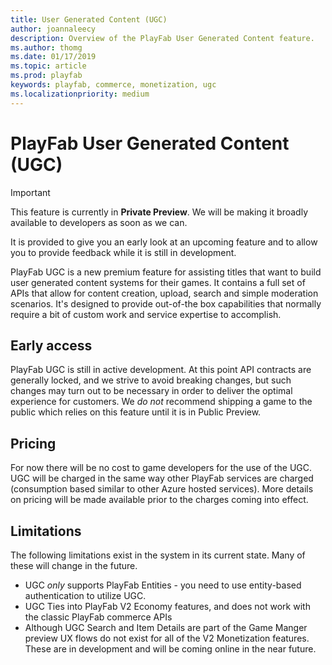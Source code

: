 ```yaml
---
title: User Generated Content (UGC)
author: joannaleecy
description: Overview of the PlayFab User Generated Content feature.
ms.author: thomg
ms.date: 01/17/2019
ms.topic: article
ms.prod: playfab
keywords: playfab, commerce, monetization, ugc
ms.localizationpriority: medium
---
```


# PlayFab User Generated Content (UGC)

> [!IMPORTANT]
> This feature is currently in **Private Preview**. We will be making it broadly available to developers as soon as we can.
>
> It is provided to give you an early look at an upcoming feature and to allow you to provide feedback while it is still in development.  

PlayFab UGC is a new premium feature for assisting titles that want to build user generated content systems for their games. It contains a full set of APIs that allow for content creation, upload, search and simple moderation scenarios. It's designed to provide out-of-the box capabilities that normally require a bit of custom work and service expertise to accomplish.

## Early access

PlayFab UGC is still in active development. At this point API contracts are generally locked, and we strive to avoid breaking changes, but such changes may turn out to be necessary in order to deliver the optimal experience for customers. We *do not* recommend shipping a game to the public which relies on this feature until it is in Public Preview.

## Pricing

For now there will be no cost to game developers for the use of the UGC. UGC will be charged in the same way other PlayFab services are charged (consumption based similar to other Azure hosted services). More details on pricing will be made available prior to the charges coming into effect.

## Limitations

The following limitations exist in the system in its current state. Many of these will change in the future.

- UGC *only* supports PlayFab Entities - you need to use entity-based authentication to utilize UGC.
- UGC Ties into PlayFab V2 Economy features, and does not work with the classic PlayFab commerce APIs
- Although UGC Search and Item Details are part of the Game Manger preview UX flows do not exist for all of the V2 Monetization features. These are in development and will be coming online in the near future.
